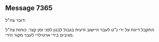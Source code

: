 ## Message 7365

דובר צה"ל:

התקבל דיווח על ירי נ"ט לעבר היישוב זרעית בגבול לבנון לפני זמן קצר. כוחות צה"ל מגיבים בירי ארטילרי לעבר מקור הירי.

